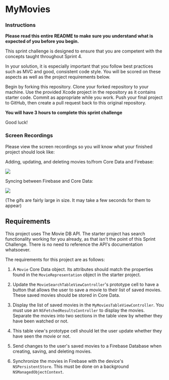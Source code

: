 # MyMovies

### Instructions

**Please read this entire README to make sure you understand what is expected of you before you begin.**

This sprint challenge is designed to ensure that you are competent with the concepts taught throughout Sprint 4.

In your solution, it is especially important that you follow best practices such as MVC and good, consistent code style. You will be scored on these aspects as well as the project requirements below.

Begin by forking this repository. Clone your forked repository to your machine. Use the provided Xcode project in the repository as it contains starter code. Commit as appropriate while you work. Push your final project to GitHub, then create a pull request back to this original repository.

**You will have 3 hours to complete this sprint challenge**

Good luck!

### Screen Recordings

Please view the screen recordings so you will know what your finished project should look like:

Adding, updating, and deleting movies to/from Core Data and Firebase:

![](https://user-images.githubusercontent.com/16965587/44258815-18b9d680-a1cd-11e8-8c0f-f1fcef5de1c0.gif)

Syncing between Firebase and Core Data:

![](https://user-images.githubusercontent.com/16965587/44258613-a648f680-a1cc-11e8-9073-67e548947afc.gif)


(The gifs are fairly large in size. It may take a few seconds for them to appear)

## Requirements

This project uses The Movie DB API. The starter project has search functionality working for you already, as that isn't the point of this Sprint Challenge. There is no need to reference the API's documentation whatsoever.

The requirements for this project are as follows:

1. A `Movie` Core Data object. Its attributes should match the properties found in the `MovieRepresentation` object in the starter project.

2. Update the `MovieSearchTableViewController`'s prototype cell to have a button that allows the user to save a movie to their list of saved movies. These saved movies should be stored in Core Data.

3. Display the list of saved movies in the `MyMoviesTableViewController`. You must use an `NSFetchedResultsController` to display the movies. Separate the movies into two sections in the table view by whether they have been watched or not.

4. This table view's prototype cell should let the user update whether they have seen the movie or not.

5. Send changes to the user's saved movies to a Firebase Database when creating, saving, and deleting movies.

6. Synchronize the movies in Firebase with the device's `NSPersistentStore`. This must be done on a background `NSManagedObjectContext`.

